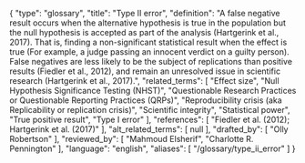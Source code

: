 {
    "type": "glossary",
    "title": "Type II error",
    "definition": "A false negative result occurs when the alternative hypothesis is true in the population but the null hypothesis is accepted as part of the analysis (Hartgerink et al., 2017). That is, finding a non-significant statistical result when the effect is true (For example, a judge passing an innocent verdict on a guilty person). False negatives are less likely to be the subject of replications than positive results (Fiedler et al., 2012), and remain an unresolved issue in scientific research (Hartgerink et al., 2017).",
    "related_terms": [
        "Effect size",
        "Null Hypothesis Significance Testing (NHST)",
        "Questionable Research Practices or Questionable Reporting Practices (QRPs)",
        "Reproducibility crisis (aka Replicability or replication crisis)",
        "Scientific integrity",
        "Statistical power",
        "True positive result",
        "Type I error"
    ],
    "references": [
        "Fiedler et al. (2012); Hartgerink et al. (2017)"
    ],
    "alt_related_terms": [
        null
    ],
    "drafted_by": [
        "Olly Robertson"
    ],
    "reviewed_by": [
        "Mahmoud Elsherif",
        "Charlotte R. Pennington"
    ],
    "language": "english",
    "aliases": [
        "/glossary/type_ii_error"
    ]
}